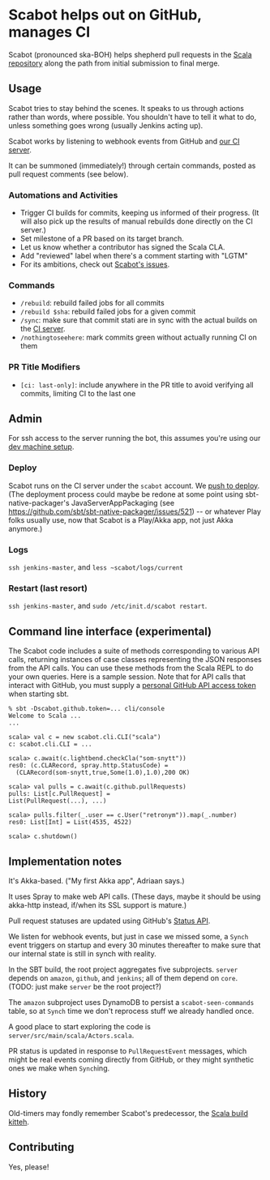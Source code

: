 # Scabot helps out on GitHub, manages CI
Scabot (pronounced ska-BOH) helps shepherd pull requests in the [Scala repository](https://github.com/scala/scala) along the path from initial submission to final merge.

## Usage
Scabot tries to stay behind the scenes. It speaks to us through actions rather than words, where possible.
You shouldn't have to tell it what to do, unless something goes wrong (usually Jenkins acting up).

Scabot works by listening to webhook events from GitHub and [our CI server](https://scala-ci.typesafe.com).

It can be summoned (immediately!) through certain commands, posted as pull request comments (see below).

### Automations and Activities
  - Trigger CI builds for commits, keeping us informed of their progress. (It will also pick up the results of manual rebuilds done directly on the CI server.)
  - Set milestone of a PR based on its target branch.
  - Let us know whether a contributor has signed the Scala CLA.
  - Add "reviewed" label when there's a comment starting with "LGTM"
  - For its ambitions, check out [Scabot's issues](../../issues).

### Commands
  - `/rebuild`: rebuild failed jobs for all commits
  - `/rebuild $sha`: rebuild failed jobs for a given commit
  - `/sync`: make sure that commit stati are in sync with the actual builds on the [CI server](https://scala-ci.typesafe.com).
  - `/nothingtoseehere`: mark commits green without actually running CI on them

### PR Title Modifiers
  - `[ci: last-only]`: include anywhere in the PR title to avoid verifying all commits, limiting CI to the last one

## Admin
For ssh access to the server running the bot, this assumes you're using our [dev machine setup](https://github.com/scala/scala-jenkins-infra/blob/master/doc/client-setup.md).

### Deploy
Scabot runs on the CI server under the `scabot` account. We [push to deploy](../../issues/10). (The deployment process could maybe be redone at some point using sbt-native-packager's JavaServerAppPackaging (see https://github.com/sbt/sbt-native-packager/issues/521) -- or whatever Play folks usually use, now that Scabot is a Play/Akka app, not just Akka anymore.)

### Logs
`ssh jenkins-master`, and `less ~scabot/logs/current`

### Restart (last resort)
`ssh jenkins-master`, and `sudo /etc/init.d/scabot restart`.

## Command line interface (experimental)
The Scabot code includes a suite of methods corresponding to various
API calls, returning instances of case classes representing the
JSON responses from the API calls.  You can use these methods from the
Scala REPL to do your own queries. Here is a sample session.  Note
that for API calls that interact with GitHub, you must supply a
[personal GitHub API access token](https://help.github.com/articles/creating-an-access-token-for-command-line-use/)
when starting sbt.

```text
% sbt -Dscabot.github.token=... cli/console
Welcome to Scala ...
...

scala> val c = new scabot.cli.CLI("scala")
c: scabot.cli.CLI = ...

scala> c.await(c.lightbend.checkCla("som-snytt"))
res0: (c.CLARecord, spray.http.StatusCode) =
  (CLARecord(som-snytt,true,Some(1.0),1.0),200 OK)

scala> val pulls = c.await(c.github.pullRequests)
pulls: List[c.PullRequest] =
List(PullRequest(...), ...)

scala> pulls.filter(_.user == c.User("retronym")).map(_.number)
res0: List[Int] = List(4535, 4522)

scala> c.shutdown()
```

## Implementation notes
It's Akka-based.  ("My first Akka app", Adriaan says.)

It uses Spray to make web API calls.  (These days, maybe it should be using akka-http instead, if/when its SSL support is mature.)

Pull request statuses are updated using GitHub's [Status API](https://developer.github.com/v3/repos/statuses/).

We listen for webhook events, but just in case we missed some, a
`Synch` event triggers on startup and every 30 minutes thereafter
to make sure that our internal state is still in synch with reality.

In the SBT build, the root project aggregates five subprojects.
`server` depends on `amazon`, `github`, and `jenkins`; all of
them depend on `core`.  (TODO: just make `server` be the root project?)

The `amazon` subproject uses DynamoDB to persist a `scabot-seen-commands`
table, so at `Synch` time we don't reprocess stuff we already handled
once.

A good place to start exploring the code is
`server/src/main/scala/Actors.scala`.

PR status is updated in response to `PullRequestEvent` messages,
which might be real events coming directly from GitHub, or they might
synthetic ones we make when `Synch`ing.

## History
Old-timers may fondly remember Scabot's predecessor, the [Scala build kitteh](https://github.com/typesafehub/ghpullrequest-validator).

## Contributing
Yes, please!
